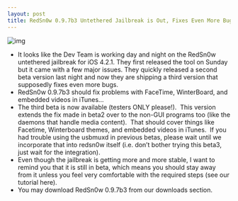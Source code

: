 ```yaml
---
layout: post
title: RedSn0w 0.9.7b3 Untethered Jailbreak is Out, Fixes Even More Bugs
---
```

![img](http://media.idownloadblog.com/wp-content/uploads/2010/12/Beta-Testing.jpg)
* It looks like the Dev Team is working day and night on the RedSn0w untethered jailbreak for iOS 4.2.1. They first released the tool on Sunday but it came with a few major issues. They quickly released a second beta version last night and now they are shipping a third version that supposedly fixes even more bugs.
* RedSn0w 0.9.7b3 should fix problems with FaceTime, WinterBoard, and embedded videos in iTunes…
* The third beta is now available (testers ONLY please!).  This version extends the fix made in beta2 over to the non-GUI programs too (like the daemons that handle media content).  That should cover things like Facetime, Winterboard themes, and embedded videos in iTunes.  If you had trouble using the usbmuxd in previous betas, please wait until we incorporate that into redsn0w itself (i.e. don’t bother trying this beta3, just wait for the integration).
* Even though the jailbreak is getting more and more stable, I want to remind you that it is still in beta, which means you should stay away from it unless you feel very comfortable with the required steps (see our tutorial here).
* You may download RedSn0w 0.9.7b3 from our downloads section.

